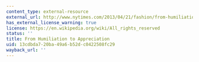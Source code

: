 ```yaml
---
content_type: external-resource
external_url: http://www.nytimes.com/2013/04/21/fashion/from-humiliation-to-appreciation-modern-love.html?pagewanted=all
has_external_license_warning: true
license: https://en.wikipedia.org/wiki/All_rights_reserved
status: ''
title: From Humiliation to Appreciation
uid: 13cdbda7-20ba-49a6-b52d-c0422508fc29
wayback_url: ''
---
```

